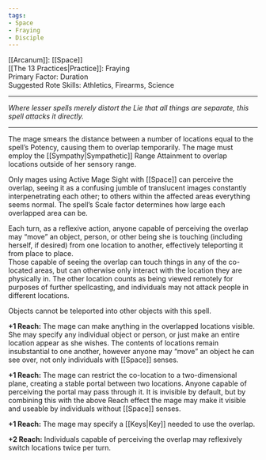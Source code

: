 ```yaml
---
tags:
- Space
- Fraying
- Disciple
---
```


[[Arcanum]]: [[Space]]\
[[The 13 Practices|Practice]]: Fraying\
Primary Factor: Duration\
Suggested Rote Skills: Athletics, Firearms, Science

---

_Where lesser spells merely distort the Lie that all things are separate, this spell attacks it directly._

---

The mage smears the distance between a number of locations equal to the spell’s Potency, causing them to overlap temporarily. The mage must employ the [[Sympathy|Sympathetic]] Range Attainment to overlap locations outside of her sensory range.

Only mages using Active Mage Sight with [[Space]] can perceive the overlap, seeing it as a confusing jumble of translucent images constantly interpenetrating each other; to others within the affected areas everything seems normal. The spell’s Scale factor determines how large each overlapped area can be.

Each turn, as a reflexive action, anyone capable of perceiving the overlap may “move” an object, person, or other being she is touching (including herself, if desired) from one location to another, effectively teleporting it from place to place.\
Those capable of seeing the overlap can touch things in any of the co-located areas, but can otherwise only interact with the location they are physically in. The other location counts as being viewed remotely for purposes of further spellcasting, and individuals may not attack people in different locations.

Objects cannot be teleported into other objects with this spell.

**+1 Reach:** The mage can make anything in the overlapped locations visible. She may specify any individual object or person, or just make an entire location appear as she wishes. The contents of locations remain insubstantial to one another, however anyone may “move” an object he can see over, not only individuals with [[Space]] senses.

**+1 Reach:** The mage can restrict the co-location to a two-dimensional plane, creating a stable portal between two locations. Anyone capable of perceiving the portal may pass through it. It is invisible by default, but by combining this with the above Reach effect the mage may make it visible and useable by individuals without [[Space]] senses.

**+1 Reach:** The mage may specify a [[Keys|Key]] needed to use the overlap.

**+2 Reach:** Individuals capable of perceiving the overlap may reflexively switch locations twice per turn.